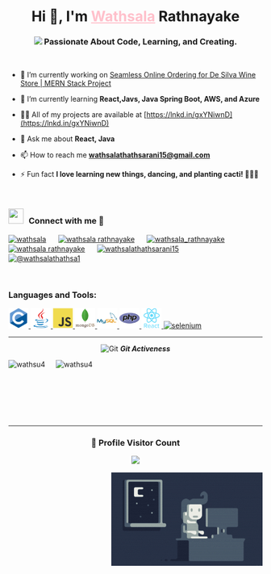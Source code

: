 

<h1 align="center">Hi 👋, I'm <a href="https://100rabhcsmc.github.io/Me.io/" target="_blank" style="color:pink;">Wathsala</a> Rathnayake</h1>

 


<h3 align="center">  <picture><img src = "https://github.com/7oSkaaa/7oSkaaa/blob/main/Images/about_me.gif?raw=true" width = 50px></picture> Passionate About Code, Learning, and Creating. </h3>


 </br>

- 🔭 I’m currently working on [Seamless Online Ordering for De Silva Wine Store | MERN Stack Project](https://github.com/ZNilakshi/Capstone-Project.git)

- 🌱 I’m currently learning **React,Javs, Java Spring Boot, AWS, and Azure**

- 👨‍💻 All of my projects are available at [https://lnkd.in/gxYNiwnD](https://lnkd.in/gxYNiwnD)

- 💬 Ask me about **React, Java**

- 📫 How to reach me **wathsalathathsarani15@gmail.com**

- ⚡ Fun fact **I love learning new things, dancing, and planting cacti! 🌵💃🚀**

  </br>
 
<h3 align="left" > <img src="https://media.giphy.com/media/iY8CRBdQXODJSCERIr/giphy.gif" width="30" height="30" style="margin-right: 10px;">Connect with me 🤝 </h3>

<p align="left">
  <a href="https://x.com/Wathsu4?s=09" target="blank"><img align="center" src="https://raw.githubusercontent.com/rahuldkjain/github-profile-readme-generator/master/src/images/icons/Social/twitter.svg" alt="wathsala" height="30" width="40" style="margin-right: 20px;" /></a>
  <a href="https://www.linkedin.com/in/wathsala-rathnayake-897451294?utm_source=share&utm_campaign=share_via&utm_content=profile&utm_medium=android_app" target="blank"><img align="center" src="https://raw.githubusercontent.com/rahuldkjain/github-profile-readme-generator/master/src/images/icons/Social/linked-in-alt.svg" alt="wathsala rathnayake" height="30" width="40" style="margin-right: 20px;" /></a>
  <a href="https://stackoverflow.com/users/27259391/wathsala-rathnayake" target="blank"><img align="center" src="https://raw.githubusercontent.com/rahuldkjain/github-profile-readme-generator/master/src/images/icons/Social/stack-overflow.svg" alt="wathsala_rathnayake" height="30" width="40" style="margin-right: 20px;" /></a>
  <a href="https://www.facebook.com/share/1BmeFVTkbg/" target="blank"><img align="center" src="https://raw.githubusercontent.com/rahuldkjain/github-profile-readme-generator/master/src/images/icons/Social/facebook.svg" alt="wathsala rathnayake" height="30" width="40" style="margin-right: 20px;" /></a>
  <a href="https://www.instagram.com/wathsalathathsarani15?igsh=YzRvMjZ4bGxpY2Jw" target="blank"><img align="center" src="https://raw.githubusercontent.com/rahuldkjain/github-profile-readme-generator/master/src/images/icons/Social/instagram.svg" alt="wathsalathathsarani15" height="30" width="40" style="margin-right: 20px;" /></a>
  <a href="https://www.hackerrank.com/profile/wathsalathathsa1" target="blank"><img align="center" src="https://raw.githubusercontent.com/rahuldkjain/github-profile-readme-generator/master/src/images/icons/Social/hackerrank.svg" alt="@wathsalathathsa1" height="30" width="40" style="margin-right: 20px;" /></a>
</p>



 </br>
<h3 align="left">Languages and Tools:</h3>
<p align="left"> <a href="https://www.cprogramming.com/" target="_blank" rel="noreferrer"> <img src="https://raw.githubusercontent.com/devicons/devicon/master/icons/c/c-original.svg" alt="c" width="40" height="40"/> </a> <a href="https://www.java.com" target="_blank" rel="noreferrer"> <img src="https://raw.githubusercontent.com/devicons/devicon/master/icons/java/java-original.svg" alt="java" width="40" height="40"/> </a> <a href="https://developer.mozilla.org/en-US/docs/Web/JavaScript" target="_blank" rel="noreferrer"> <img src="https://raw.githubusercontent.com/devicons/devicon/master/icons/javascript/javascript-original.svg" alt="javascript" width="40" height="40"/> </a> <a href="https://www.mongodb.com/" target="_blank" rel="noreferrer"> <img src="https://raw.githubusercontent.com/devicons/devicon/master/icons/mongodb/mongodb-original-wordmark.svg" alt="mongodb" width="40" height="40"/> </a> <a href="https://www.mysql.com/" target="_blank" rel="noreferrer"> <img src="https://raw.githubusercontent.com/devicons/devicon/master/icons/mysql/mysql-original-wordmark.svg" alt="mysql" width="40" height="40"/> </a> <a href="https://www.php.net" target="_blank" rel="noreferrer"> <img src="https://raw.githubusercontent.com/devicons/devicon/master/icons/php/php-original.svg" alt="php" width="40" height="40"/> </a> <a href="https://reactjs.org/" target="_blank" rel="noreferrer"> <img src="https://raw.githubusercontent.com/devicons/devicon/master/icons/react/react-original-wordmark.svg" alt="react" width="40" height="40"/> </a> <a href="https://www.selenium.dev" target="_blank" rel="noreferrer"> <img src="https://raw.githubusercontent.com/detain/svg-logos/780f25886640cef088af994181646db2f6b1a3f8/svg/selenium-logo.svg" alt="selenium" width="40" height="40"/> </a> </p>


<hr>

<p align="center">
 <img src="https://media.giphy.com/media/W5eoZHPpUx9sapR0eu/giphy.gif" width="30px" alt="Git"/>&nbsp;<i><b>Git Activeness</b></i></p>
 
<p><img align="left" src="https://github-readme-stats.vercel.app/api/top-langs?username=wathsu4&show_icons=true&locale=en&layout=compact&theme=chartreuse-dark" alt="wathsu4" /></p>
<p>&nbsp;<img align="right" src="https://github-readme-stats.vercel.app/api?username=wathsu4&show_icons=true&locale=en&theme=chartreuse-dark" alt="wathsu4" width="410" /></p>
<br><br><br><br><br>

<hr>

<div align=center>
  <h3><b>📍 Profile Visitor Count</b></h3>
</div>
    
<!-- retro visitor counter -->  
<p align="center" >   
  <img src="https://profile-counter.glitch.me/wathsu4/count.svg" />  
</p><img alt="Night Coding" src="https://raw.githubusercontent.com/AVS1508/AVS1508/master/assets/Night-Coding.gif" align="right"/> 


